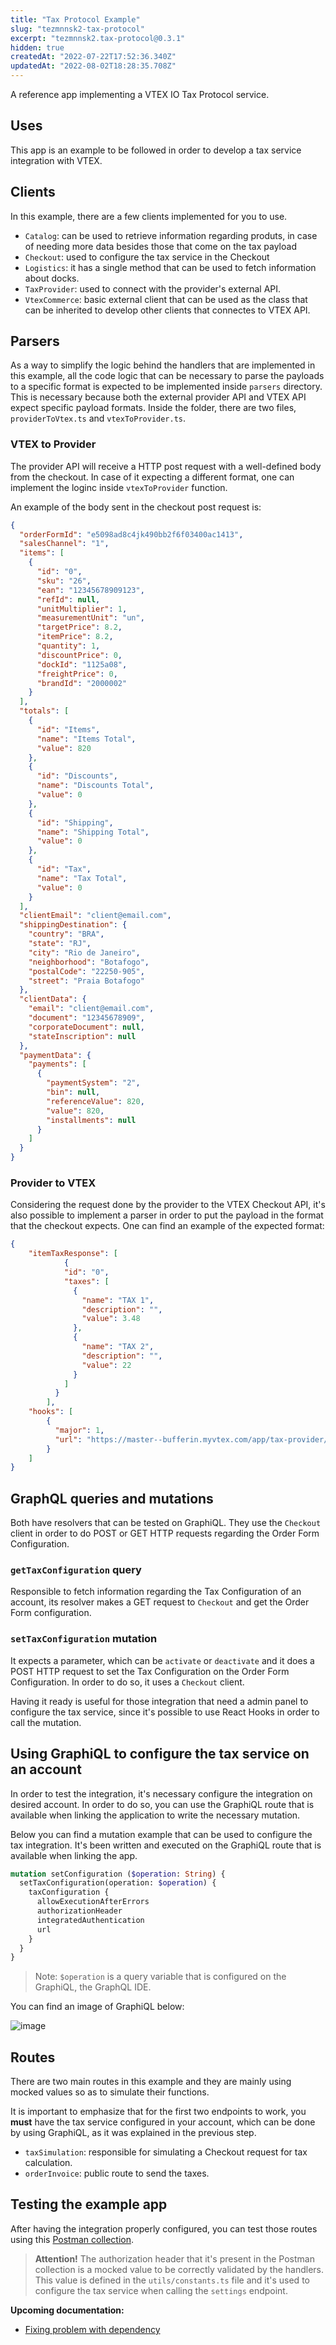 ```yaml
---
title: "Tax Protocol Example"
slug: "tezmnnsk2-tax-protocol"
excerpt: "tezmnnsk2.tax-protocol@0.3.1"
hidden: true
createdAt: "2022-07-22T17:52:36.340Z"
updatedAt: "2022-08-02T18:28:35.708Z"
---
```

A reference app implementing a VTEX IO Tax Protocol service.

## Uses
This app is an example to be followed in order to develop a tax service integration with VTEX. 

## Clients
In this example, there are a few clients implemented for you to use.
- `Catalog`: can be used to retrieve information regarding produts, in case of needing more data besides those that come on the tax payload
- `Checkout`: used to configure the tax service in the Checkout
- `Logistics`: it has a single method that can be used to fetch information about docks.
- `TaxProvider`: used to connect with the provider's external API.
- `VtexCommerce`: basic external client that can be used as the class that can be inherited to develop other clients that connectes to VTEX API. 

## Parsers
As a way to simplify the logic behind the handlers that are implemented in this example, all the code logic that can be necessary to parse the payloads to a specific format is expected to be implemented inside `parsers` directory. This is necessary because both the external provider API and VTEX API expect specific payload formats. Inside the folder, there are two files, `providerToVtex.ts` and `vtexToProvider.ts`.

### VTEX to Provider
The provider API will receive a HTTP post request with a well-defined body from the checkout. In case of it expecting a different format, one can implement the loginc inside `vtexToProvider` function. 

An example of the body sent in the checkout post request is:
```json
{
  "orderFormId": "e5098ad8c4jk490bb2f6f03400ac1413",
  "salesChannel": "1",
  "items": [
    {
      "id": "0",
      "sku": "26",
      "ean": "12345678909123",
      "refId": null,
      "unitMultiplier": 1,
      "measurementUnit": "un",
      "targetPrice": 8.2,
      "itemPrice": 8.2,
      "quantity": 1,
      "discountPrice": 0,
      "dockId": "1125a08",
      "freightPrice": 0,
      "brandId": "2000002"
    }
  ],
  "totals": [
    {
      "id": "Items",
      "name": "Items Total",
      "value": 820
    },
    {
      "id": "Discounts",
      "name": "Discounts Total",
      "value": 0
    },
    {
      "id": "Shipping",
      "name": "Shipping Total",
      "value": 0
    },
    {
      "id": "Tax",
      "name": "Tax Total",
      "value": 0
    }
  ],
  "clientEmail": "client@email.com",
  "shippingDestination": {
    "country": "BRA",
    "state": "RJ",
    "city": "Rio de Janeiro",
    "neighborhood": "Botafogo",
    "postalCode": "22250-905",
    "street": "Praia Botafogo"
  },
  "clientData": {
    "email": "client@email.com",
    "document": "12345678909",
    "corporateDocument": null,
    "stateInscription": null
  },
  "paymentData": {
    "payments": [
      {
        "paymentSystem": "2",
        "bin": null,
        "referenceValue": 820,
        "value": 820,
        "installments": null
      }
    ]
  }
}
```

### Provider to VTEX
Considering the request done by the provider to the VTEX Checkout API, it's also possible to implement a parser in order to put the payload in the format that the checkout expects. One can find an example of the expected format:

```json
{
    "itemTaxResponse": [
			{
		    "id": "0",
		    "taxes": [
		      {
		        "name": "TAX 1",
		        "description": "",
		        "value": 3.48
		      },
		      {
		        "name": "TAX 2",
		        "description": "",
		        "value": 22
		      }
		    ]
		  }
		],
    "hooks": [
        {
          "major": 1,
          "url": "https://master--bufferin.myvtex.com/app/tax-provider/oms/invoice"
        }
    ]
}
```

## GraphQL queries and mutations
Both have resolvers that can be tested on GraphiQL. They use the `Checkout` client in order to do POST or GET HTTP requests regarding the Order Form Configuration.

### `getTaxConfiguration` query
Responsible to fetch information regarding the Tax Configuration of an account, its resolver makes a GET request to `Checkout` and get the Order Form configuration.

### `setTaxConfiguration` mutation
It expects a parameter, which can be `activate` or `deactivate` and it does a POST HTTP request to set the Tax Configuration on the Order Form Configuration. In order to do so, it uses a `Checkout` client. 

Having it ready is useful for those integration that need a admin panel to configure the tax service, since it's possible to use React Hooks in order to call the mutation.

## Using GraphiQL to configure the tax service on an account

In order to test the integration, it's necessary configure the integration on desired account. In order to do so, you can use the GraphiQL route that is available when linking the application to write the necessary mutation.

Below you can find a mutation example that can be used to configure the tax integration. It's been written and executed on the GraphiQL route that is available when linking the app.

```graphql
mutation setConfiguration ($operation: String) {
  setTaxConfiguration(operation: $operation) {
    taxConfiguration {
      allowExecutionAfterErrors
      authorizationHeader
      integratedAuthentication
      url
    }
  }
}
```
> Note: `$operation` is a query variable that is configured on the GraphiQL, the GraphQL IDE.

You can find an image of GraphiQL below:

![image](https://user-images.githubusercontent.com/19495917/89305970-a9ea1800-d645-11ea-9131-cab6efd34cf8.png)


## Routes
There are two main routes in this example and they are mainly using mocked values so as to simulate their functions.

It is important to emphasize that for the first two endpoints to work, you **must** have the tax service configured in your account, which can be done by using GraphiQL, as it was explained in the previous step.

- `taxSimulation`: responsible for simulating a Checkout request for tax calculation.
- `orderInvoice`: public route to send the taxes.

## Testing the example app

After having the integration properly configured, you can test those routes using this [Postman collection](https://www.getpostman.com/collections/3b2ee13b0cbba50e0809).

> **Attention!** The authorization header that it's present in the Postman collection is a mocked value to be correctly validated by the handlers. This value is defined in the `utils/constants.ts` file and it's used to configure the tax service when calling the `settings` endpoint.


**Upcoming documentation:**

 - [Fixing problem with dependency](https://github.com/vtex-apps/tax-protocol-example/pull/9)